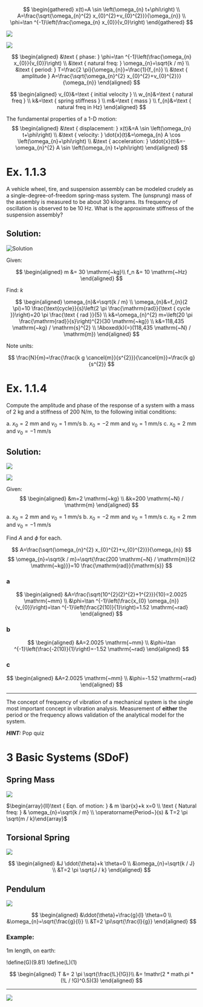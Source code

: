 $$
\begin{gathered}
x(t)=A \sin \left(\omega_{n} t+\phi\right) \\
A=\frac{\sqrt{\omega_{n}^{2} x_{0}^{2}+v_{0}^{2}}}{\omega_{n}} \\
\phi=\tan ^{-1}\left(\frac{\omega_{n} x_{0}}{v_0}\right)
\end{gathered}
$$

![](!imgdir/07e0689b4622acc630f8e487a2b4ae59fa0a2978.jpg)

![](!imgdir/c55c1c26bad2af82fbc71caa19bdb7a67ef0281d.jpg)

$$
\begin{aligned}
&\text { phase: } \phi=\tan ^{-1}\left(\frac{\omega_{n} x_{0}}{v_{0}}\right) \\
&\text { natural freq: } \omega_{n}=\sqrt{k / m} \\
&\text { period: } T=\frac{2 \pi}{\omega_{n}}=\frac{1}{f_{n}} \\
&\text { amplitude } A=\frac{\sqrt{\omega_{n}^{2} x_{0}^{2}+v_{0}^{2}}}{\omega_{n}}
\end{aligned}
$$

$$
\begin{aligned}
v_{0}&=\text { initial velocity } \\
w_{n}&=\text { natural freq } \\
k&=\text { spring stiffness } \\
m&=\text { mass } \\
f_{n}&=\text { natural freq in Hz}
\end{aligned}
$$

The fundamental properties of a 1-D motion:
$$
\begin{aligned}
&\text { displacement: } x(t)&=A \sin \left(\omega_{n} t+\phi\right) \\
&\text { velocity: } \dot{x}(t)&=\omega_{n} A \cos \left(\omega_{n}+\phi\right) \\
&\text { acceleration: } \ddot{x}(t)&=-\omega_{n}^{2} A \sin \left(\omega_{n} t+\phi\right)
\end{aligned}
$$

# Ex. 1.1.3

A vehicle wheel, tire, and suspension assembly can be modeled crudely as a single-degree-of-freedom spring-mass system. The (unsprung) mass of the assembly is measured to be about 30 kilograms. Its frequency of oscillation is observed to be $10 \mathrm{~Hz}$. What is the approximate stiffness of the suspension assembly?

## Solution:

![Solution](!imgdir/5cbfb1dd2930426a9d1ebd4858a7b1c837e335a2.jpg)

Given:

$$
\begin{aligned}
    m &= 30 \mathrm{~kg}\\
    f_n &= 10 \mathrm{~Hz}
\end{aligned}
$$

Find: $k$

$$
\begin{aligned}
\omega_{n}&=\sqrt{k / m} \\
\omega_{n}&=f_{n}(2 \pi)=10 \frac{\text{cycle}}{s}\left(2 \pi \frac{\mathrm{rad}}{\text { cycle }}\right)=20 \pi \frac{\text { rad }}{5} \\
k&=\omega_{n}^{2} m=\left(20 \pi \frac{\mathrm{rad}}{s}\right)^{2}(30 \mathrm{~kg}) \\
k&=118,435 \mathrm{~kg} / \mathrm{s}^{2} \\
!Aboxed(k)(=)(118,435 \mathrm{~N} / \mathrm{m})
\end{aligned}
$$

Note units:

$$
\frac{N}{m}=\frac{\frac{k g \cancel{m}}{s^{2}}}{\cancel{m}}=\frac{k g}{s^{2}}
$$

# Ex. 1.1.4

Compute the amplitude and phase of the response of a system with a mass of $2 \mathrm{~kg}$ and a stiffness of $200 \mathrm{~N} / \mathrm{m}$, to the following initial conditions:

a. $x_{0}=2 \mathrm{~mm}$ and $v_{0}=1 \mathrm{~mm} / \mathrm{s}$
b. $x_{0}=-2 \mathrm{~mm}$ and $v_{0}=1 \mathrm{~mm} / \mathrm{s}$
c. $x_{0}=2 \mathrm{~mm}$ and $v_{0}=-1 \mathrm{~mm} / \mathrm{s}$

## Solution:

![](!imgdir/ae9d4db1c1cc011b830adc6fc8f42d7c1a1bcf9f.jpg)

![](!imgdir/ccc15ab3ef48415e82e098cca967907c6275096f.jpg)


Given:
$$
\begin{aligned}
&m=2 \mathrm{~kg} \\
&k=200 \mathrm{~N} / \mathrm{m}
\end{aligned}
$$

a. $x_{0}=2 \mathrm{~mm}$ and $v_{0}=1 \mathrm{~mm} / \mathrm{s}$
b. $x_{0}=-2 \mathrm{~mm}$ and $v_{0}=1 \mathrm{~mm} / \mathrm{s}$
c. $x_{0}=2 \mathrm{~mm}$ and $v_{0}=-1 \mathrm{~mm} / \mathrm{s}$

Find $A$ and $\phi$ for each.

$$
A=\frac{\sqrt{\omega_{n}^{2} x_{0}^{2}+v_{0}^{2}}}{\omega_{n}}
$$
$$
\omega_{n}=\sqrt{k / m}=\sqrt{\frac{200 \mathrm{~N} / \mathrm{m}}{2 \mathrm{~kg}}}=10 \frac{\mathrm{rad}}{\mathrm{s}}
$$

### a

$$
\begin{aligned}
&A=\frac{\sqrt{10^{2}(2)^{2}+1^{2}}}{10}=2.0025 \mathrm{~mm} \\
&\phi=\tan ^{-1}\left(\frac{x_{0} \omega_{n}}{v_{0}}\right)=\tan ^{-1}\left(\frac{2(10)}{1}\right)=1.52 \mathrm{~rad}
\end{aligned}
$$

### b

$$
\begin{aligned}
&A=2.0025 \mathrm{~mm} \\
&\phi=\tan ^{-1}\left(\frac{-2(10)}{1}\right)=-1.52 \mathrm{~rad}
\end{aligned}
$$

### c

$$
\begin{aligned}
&A=2.0025 \mathrm{~mm} \\
&\phi=-1.52 \mathrm{~rad}
\end{aligned}
$$

***

The concept of frequency of vibration of a mechanical system is the single most important concept in vibration analysis.
Measurement of **either** the period or the frequency allows validation of the analytical model for the system.

***HINT:*** Pop quiz

# 3 Basic Systems (SDoF)



## Spring Mass

![](!imgdir/7a0acf9d8ea2575685a8a8f7de9c12927661ec00.jpg)

$\begin{array}{ll}\text { Eqn. of motion: } & m \bar{x}+k x=0 \\ \text { Natural freq: } & \omega_{n}=\sqrt{k / m} \\ \operatorname{Period~}(s) & T=2 \pi \sqrt{m / k}\end{array}$

## Torsional Spring

![](!imgdir/18b396d82288b013fd3a65e4f8e3ffe155860068.jpg)

$$
\begin{aligned}
&J \ddot{\theta}+k \theta=0 \\
&\omega_{n}=\sqrt{k / J} \\
&T=2 \pi \sqrt{J / k}
\end{aligned}
$$

## Pendulum

![](!imgdir/ae448e72a67968c16bd2de90a97b534b682edce2.jpg)

$$
\begin{aligned}
&\ddot{\theta}+\frac{g}{l} \theta=0 \\
&\omega_{n}=\sqrt{\frac{g}{l}} \\
&T=2 \pi\sqrt{\frac{l}{g}}
\end{aligned}
$$

### Example:

1m length, on earth:

!define(G)(9.81)
!define(L)(1)

$$
\begin{aligned}
    T &= 2 \pi \sqrt{\frac{!L}{!G}}\\
    &= !mathr(2 * math.pi * (!L / !G)^0.5)(3)
\end{aligned}
$$

***

![](!imgdir/16a32f7573eddb025399623ec3a6852b58aa6c7f.jpg)
